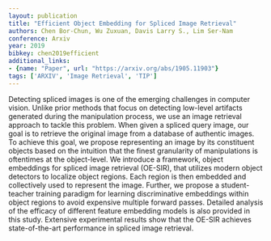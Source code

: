 ```yaml
---
layout: publication
title: "Efficient Object Embedding for Spliced Image Retrieval"
authors: Chen Bor-Chun, Wu Zuxuan, Davis Larry S., Lim Ser-Nam
conference: Arxiv
year: 2019
bibkey: chen2019efficient
additional_links:
- {name: "Paper", url: "https://arxiv.org/abs/1905.11903"}
tags: ['ARXIV', 'Image Retrieval', 'TIP']
---
```

Detecting spliced images is one of the emerging challenges in computer vision. Unlike prior methods that focus on detecting low-level artifacts generated during the manipulation process, we use an image retrieval approach to tackle this problem. When given a spliced query image, our goal is to retrieve the original image from a database of authentic images. To achieve this goal, we propose representing an image by its constituent objects based on the intuition that the finest granularity of manipulations is oftentimes at the object-level. We introduce a framework, object embeddings for spliced image retrieval (OE-SIR), that utilizes modern object detectors to localize object regions. Each region is then embedded and collectively used to represent the image. Further, we propose a student-teacher training paradigm for learning discriminative embeddings within object regions to avoid expensive multiple forward passes. Detailed analysis of the efficacy of different feature embedding models is also provided in this study. Extensive experimental results show that the OE-SIR achieves state-of-the-art performance in spliced image retrieval.